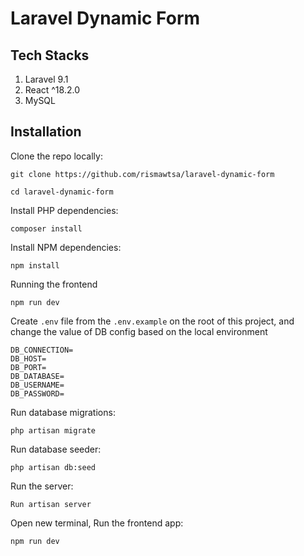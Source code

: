# Laravel Dynamic Form

## Tech Stacks

1. Laravel 9.1
2. React ^18.2.0
3. MySQL

## Installation

Clone the repo locally:

```
git clone https://github.com/rismawtsa/laravel-dynamic-form

cd laravel-dynamic-form
```

Install PHP dependencies:

```
composer install
```

Install NPM dependencies:

```
npm install
```

Running the frontend

```
npm run dev
```

Create `.env` file from the `.env.example` on the root of this project, and change the value of DB config based on the local environment

```
DB_CONNECTION=
DB_HOST=
DB_PORT=
DB_DATABASE=
DB_USERNAME=
DB_PASSWORD=
```

Run database migrations:

```
php artisan migrate
```

Run database seeder:

```
php artisan db:seed
```

Run the server:
```
Run artisan server
```

Open new terminal, Run the frontend app:

```
npm run dev
```
